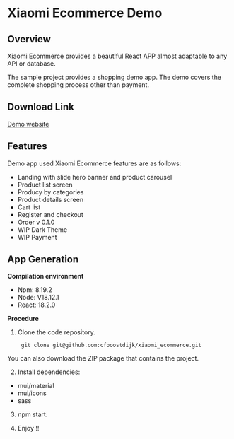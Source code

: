 # Xiaomi Ecommerce Demo

## Overview
Xiaomi Ecommerce provides a beautiful React APP almost adaptable to any API or database.

The sample project provides a shopping demo app. The demo covers the complete shopping process other than payment.

## Download Link
[Demo website](https://xiaomi-ecommerce.netlify.app/)

## Features
Demo app used Xiaomi Ecommerce features are as follows:
- Landing with slide hero banner and product carousel
- Product list screen
- Producy by categories
- Product details screen
- Cart list
- Register and checkout
- Order v 0.1.0
- WIP Dark Theme
- WIP Payment

## App Generation
**Compilation environment**

- Npm: 8.19.2
- Node: V18.12.1
- React: 18.2.0

**Procedure**
1. Clone the code repository.
  
        git clone git@github.com:cfooostdijk/xiaomi_ecommerce.git

You can also download the ZIP package that contains the project.

2. Install dependencies:

- mui/material
- mui/icons
- sass

3. npm start.

4. Enjoy !!